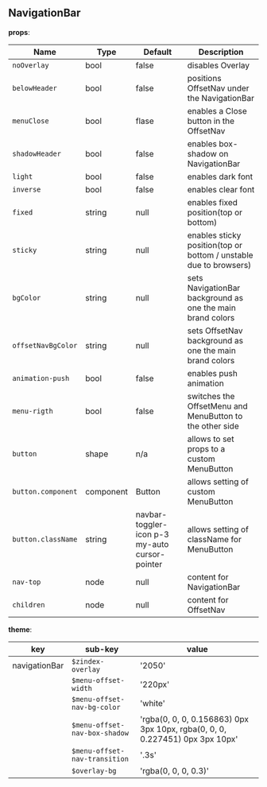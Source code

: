 ## NavigationBar

**props**:

| Name               | Type      | Default                                        | Description                                                       |
|--------------------|-----------|------------------------------------------------|-------------------------------------------------------------------|
| `noOverlay`        | bool      | false                                          | disables Overlay                                                  |
| `belowHeader`      | bool      | false                                          | positions OffsetNav under the NavigationBar                       |
| `menuClose`        | bool      | flase                                          | enables a Close button in the OffsetNav                           |
| `shadowHeader`     | bool      | false                                          | enables box-shadow on NavigationBar                               |
| `light`            | bool      | false                                          | enables dark font                                                 |
| `inverse`          | bool      | false                                          | enables clear font                                                |
| `fixed`            | string    | null                                           | enables fixed position(top or bottom)                             |
| `sticky`           | string    | null                                           | enables sticky position(top or bottom / unstable due to browsers) |
| `bgColor`          | string    | null                                           | sets NavigationBar background as one the main brand colors        |
| `offsetNavBgColor` | string    | null                                           | sets OffsetNav background as one the main brand colors            |
| `animation-push`   | bool      | false                                          | enables push animation                                            |
| `menu-rigth`       | bool      | false                                          | switches the OffsetMenu and MenuButton to the other side          |
| `button`           | shape     | n/a                                            | allows to set props to a custom MenuButton                        |
| `button.component` | component | Button                                         | allows setting of custom MenuButton                               |
| `button.className` | string    | navbar-toggler-icon p-3 my-auto cursor-pointer | allows setting of className for MenuButton                        |
| `nav-top`          | node      | null                                           | content for NavigationBar                                         |
| `children`         | node      | null                                           | content for OffsetNav                                             |


**theme**:

| key           | sub-key                       | value                                                                        |
|---------------|-------------------------------|------------------------------------------------------------------------------|
| navigationBar | `$zindex-overlay`             | '2050'                                                                       |
|               | `$menu-offset-width`          | '220px'                                                                      |
|               | `$menu-offset-nav-bg-color`   | 'white'                                                                      |
|               | `$menu-offset-nav-box-shadow` | 'rgba(0, 0, 0, 0.156863) 0px 3px 10px, rgba(0, 0, 0, 0.227451) 0px 3px 10px' |
|               | `$menu-offset-nav-transition` | '.3s'                                                                        |
|               | `$overlay-bg`                 | 'rgba(0, 0, 0, 0.3)'                                                         |

